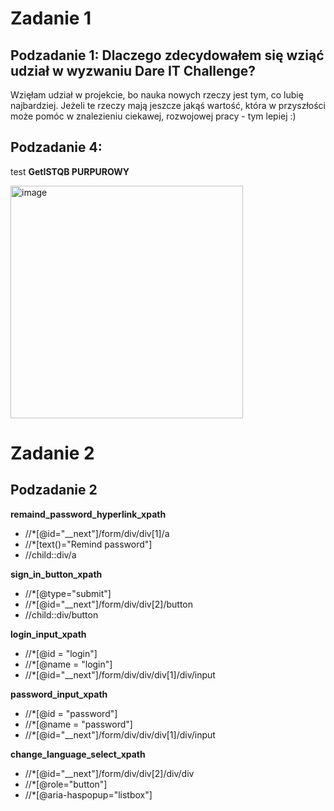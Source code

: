 # Zadanie 1

## Podzadanie 1: Dlaczego zdecydowałem się wziąć udział w wyzwaniu Dare IT Challenge?

Wzięłam udział w projekcie, bo nauka nowych rzeczy jest tym, co lubię najbardziej. Jeżeli te rzeczy mają jeszcze jakąś wartość, która w przyszłości może pomóc  w znalezieniu ciekawej, rozwojowej pracy - tym lepiej :)

## Podzadanie 4:
test <B> GetISTQB PURPUROWY </B>


<img width="372" alt="image" src="https://github.com/Martentest/Challenge_portfolio_marten/assets/137095723/18621e53-8c83-43b5-b62f-f6261e609787">

<p></p>

# Zadanie 2

## Podzadanie 2

<p><b>remaind_password_hyperlink_xpath</b>
<ul>
  <li>//*[@id="__next"]/form/div/div[1]/a</li>
  <li>//*[text()="Remind password"]</li>
  <li>//child::div/a</li>
</ul>
</p>
<p><b>sign_in_button_xpath</b>
<ul>
  <li>//*[@type="submit"]</li>
  <li>//*[@id="__next"]/form/div/div[2]/button</li>
  <li>//child::div/button</li>
</ul>
</p>
<p><b>login_input_xpath</b>
<ul>
  <li>//*[@id = "login"]</li>
  <li>//*[@name = "login"]</li>
  <li>//*[@id="__next"]/form/div/div/div[1]/div/input</li>
</ul>
</p>
<p><b>password_input_xpath</b>
<ul>
  <li>//*[@id = "password"]</li>
  <li>//*[@name = "password"]</li>
  <li>//*[@id="__next"]/form/div/div/div[1]/div/input</li>
</ul>
</p>
<p><b>change_language_select_xpath</b>
<ul>
  <li>//*[@id="__next"]/form/div/div[2]/div/div</li>
  <li>//*[@role="button"]</li>
  <li>//*[@aria-haspopup="listbox"]</li>
</ul>
</p>
<p></p>
